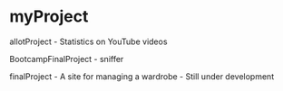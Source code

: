 # myProject

allotProject - Statistics on YouTube videos

BootcampFinalProject - sniffer

finalProject - A site for managing a wardrobe  - Still under development